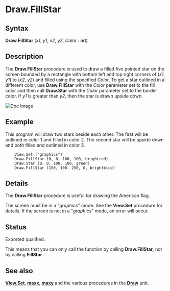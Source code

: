 
# Draw.FillStar

## Syntax
**Draw.FillStar** (_x1_, _y1_, _x2_, _y2_, _Color_ : **int**)

## Description
The **Draw.FillStar** procedure is used to draw a filled five pointed star on the screen bounded by a rectangle with bottom left and top right corners of (_x1_, _y1_) to (_x2_, _y2_) and filled using the specified _Color_. To get a star outlined in a different color, use **Draw.FillStar** with the _Color_ parameter set to the fill color and then call **Draw.Star** with the _Color_ parameter set to the border color. If _y1_ is greater than _y2_, then the star is drawn upside down.



![Doc Image](draw_fillstar01.gif)


## Example
This program will draw two stars beside each other. The first will be outlined in color 1 and filled in color 2. The second star will be upside down and both filled and outlined in color 3.

        View.Set ("graphics")
        Draw.FillStar (0, 0, 100, 100, brightred)
        Draw.Star (0, 0, 100, 100, green)
        Draw.FillStar (150, 100, 250, 0, brightblue)
## Details
The **Draw.FillStar** procedure is useful for drawing the American flag.

The screen must be in a "_graphics_" mode. See the **View.Set** procedure for details. If the screen is not in a "_graphics_" mode, an error will occur.


## Status
Exported qualified.

This means that you can only call the function by calling **Draw.FillStar**, not by calling **FillStar**.


## See also
**[View.Set](view_set.html)**, **[maxx](maxx.html)**, **[maxy](maxy.html)** and the various procedures in the **[Draw](drawmodule.html)** unit.

